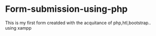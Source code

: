# Form-submission-using-php
This is my first form creatded with the acquitance of php,htl,bootstrap..
using xampp
